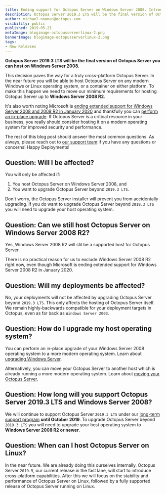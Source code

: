 ```yaml
---
title: Ending support for Octopus Server on Windows Server 2008. Introducing Octopus Server on Linux!
description: Octopus Server 2019.3 LTS will be the final version of Octopus Server which can be hosted on Windows Server 2008, paving the way for Octopus Server on Linux!
author: michael.noonan@octopus.com
visibility: public
published: 2019-05-21
metaImage: blogimage-octopusserverlinux-2.png
bannerImage: blogimage-octopusserverlinux-2.png
tags: 
- New Releases
---
```


**Octopus Server 2019.3 LTS will be the final version of Octopus Server you can host on Windows Server 2008.**

This decision paves the way for a truly cross-platform Octopus Server. In the near future you will be able to host Octopus Server on any modern Windows or Linux operating system, or a container on either platform.  To make this happen we need to move our minimum requirements for hosting Octopus Server up to **Windows Server 2008 R2**.

It's also worth noting Microsoft is [ending extended support for Windows Server 2008 and 2008 R2 in January 2020](https://docs.microsoft.com/en-us/windows-server/get-started/installation-and-upgrade) and thankfully you can [perform an in-place upgrade](https://docs.microsoft.com/en-us/windows-server/get-started/installation-and-upgrade). If Octopus Server is a critical resource in your business, you really should consider hosting it on a modern operating system for improved security and performance.

The rest of this blog post should answer the most common questions. As always, please reach out to [our support team](https://octopus.com/support) if you have any questions or concerns!
Happy Deployments!


## Question: Will I be affected?

You will only be affected if:

1. You host Octopus Server on Windows Server 2008, and
2. You want to upgrade Octopus Server beyond `2019.3 LTS`.

Don't worry, the Octopus Server installer will prevent you from accidentally upgrading. If you do want to upgrade Octopus Server beyond `2019.3 LTS` you will need to upgrade your host operating system.

## Question: Can we still host Octopus Server on Windows Server 2008 R2?

Yes, Windows Server 2008 R2 will stil be a supported host for Octopus Server.

There is no practical reason for us to exclude Windows Server 2008 R2 right now, even though Microsoft is ending extended support for Windows Server 2008 R2 in January 2020.

## Question: Will my deployments be affected?

No, your deployments will not be affected by upgrading Octopus Server beyond `2019.3 LTS`. This only affects the hosting of Octopus Server itself. We remain highly-backwards compatible for your deployment targets in Octopus, even as far back as `Windows Server 2003`.

## Question: How do I upgrade my host operating system?

You can perform an in-place upgrade of your Windows Server 2008 operating system to a more modern operating system. Learn about [upgrading Windows Server](https://docs.microsoft.com/en-us/windows-server/get-started/installation-and-upgrade#upgrading-from-windows-server-2008-r2-or-windows-server-2008).

Alternatively, you can move your Octopus Server to another host which is already running a more modern operating system. Learn about [moving your Octopus Server](https://octopus.com/docs/administration/managing-infrastructure/moving-your-octopus).

## Question: How long will you support Octopus Server 2019.3 LTS and Windows Server 2008?

We will continue to support Octopus Server `2019.3 LTS` under our [long-term support program](https://octopus.com/docs/administration/upgrading/long-term-support) **until October 2019**. To upgrade Octopus Server beyond `2019.3 LTS` you will need to upgrade your host operating system to **Windows Server 2008 R2 or newer**.

## Question: When can I host Octopus Server on Linux?

In the near future. We are already doing this ourselves internally. Octopus Server `2019.5`, our current release in the fast lane, will start to introduce cross-platform capabilities. After this we will focus on the stability and performance of Octopus Server on Linux, followed by a fully supported release of Octopus Server running on Linux.